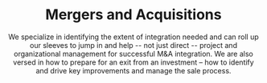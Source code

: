 ---
layout: service
order: 3
title: "Mergers and Acquisitions"
subtitle: "We specialize in identifying the extent of integration needed and can roll up our sleeves to jump in and help -- not just direct -- project and organizational management for successful M&A integration. We are also versed in how to prepare for an exit from an investment – how to identify and drive key improvements and manage the sale process."
intro: "At SLKone, we understand that while combining functional areas or departments may appear straightforward on paper, the reality is far more complex. Our consultants and subject matter experts, trained across various industries and possessing deep functional expertise, specialize in identifying the extent of integration needed. We don't just direct – we actively participate in project and organizational management to ensure successful M&A integration."
approach: "We follow a comprehensive approach that includes strategic planning, due diligence, integration management, and value optimization. Our team works closely with your stakeholders to align M&A objectives with your business goals, ensuring that every acquisition or merger contributes positively to your long-term strategy."
impact_title: "Our Impact"
impact_intro: "Partnering with SLKone for your M&A needs can lead to transformative outcomes, such as:"
impact:
  - "20-30% acceleration in integration timelines"
  - "15-25% achievement of synergy targets above projections"
  - "10-20% reduction in integration costs"
  - "30-40% improvement in employee retention during transitions"
  - "25-35% enhancement in stakeholder satisfaction"
impact_conclusion: "Our clients experience smoother transitions, faster realization of synergies, and enhanced organizational performance post-M&A, ensuring that mergers and acquisitions contribute effectively to their strategic growth and market position."
why_choose:
  - "End-to-End Expertise: Comprehensive support across the entire M&A lifecycle."
  - "Hands-On Approach: Active participation in integration and management processes."
  - "Cross-Industry Experience: Insights and best practices from diverse sectors."
  - "Data-Driven Decisions: Leveraging advanced analytics for strategic planning."
  - "Value Focused: Strategies aimed at maximizing value creation and synergy realization."
  - "Rapid Deployment: Efficient mobilization to support time-sensitive M&A activities."
cta: "Ready to navigate your mergers and acquisitions with confidence? Contact SLKone today to learn how our M&A services can help you maximize the value of your transactions and achieve lasting success."
---